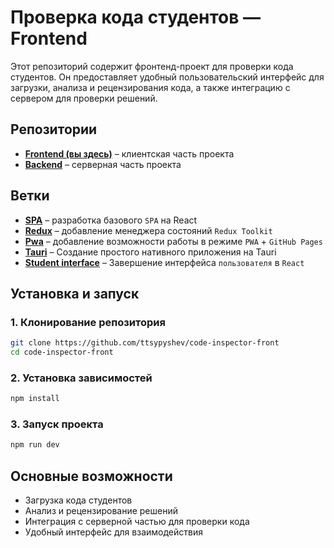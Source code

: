 # Проверка кода студентов — Frontend

Этот репозиторий содержит фронтенд-проект для проверки кода студентов. Он предоставляет удобный пользовательский интерфейс для загрузки, анализа и рецензирования кода, а также интеграцию с сервером для проверки решений.

## Репозитории
- **[Frontend (вы здесь)](https://github.com/ttsypyshev/code-inspector-front)** – клиентская часть проекта
- **[Backend](https://github.com/ttsypyshev/code-inspector-back)** – серверная часть проекта

## Ветки
- **[SPA](https://github.com/ttsypyshev/code-inspector-front/tree/spa)** – разработка базового `SPA` на React
- **[Redux](https://github.com/ttsypyshev/code-inspector-front/tree/redux)** – добавление менеджера состояний `Redux Toolkit`
- **[Pwa](https://github.com/ttsypyshev/code-inspector-front/tree/pwa)** – добавление возможности работы в режиме `PWA` + `GitHub Pages`
- **[Tauri](https://github.com/ttsypyshev/code-inspector-front/tree/tauri)** – Создание простого нативного приложения на Tauri
- **[Student interface](https://github.com/ttsypyshev/code-inspector-front/tree/sender-interface)** – Завершение интерфейса `пользователя` в `React`

## Установка и запуск

### 1. Клонирование репозитория
```bash
git clone https://github.com/ttsypyshev/code-inspector-front
cd code-inspector-front
```

### 2. Установка зависимостей
```bash
npm install
```

### 3. Запуск проекта
```bash
npm run dev
```

## Основные возможности
- Загрузка кода студентов
- Анализ и рецензирование решений
- Интеграция с серверной частью для проверки кода
- Удобный интерфейс для взаимодействия

